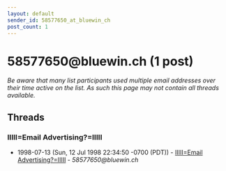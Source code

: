 ```yaml
---
layout: default
sender_id: 58577650_at_bluewin_ch
post_count: 1
---
```


# 58577650<span>@</span>bluewin.ch (1 post)

_Be aware that many list participants used multiple email addresses over their time active on the list. As such this page may not contain all threads available._

## Threads

### IIIII=Email Advertising?=IIIII
+ 1998-07-13 (Sun, 12 Jul 1998 22:34:50 -0700 (PDT)) - [IIIII=Email Advertising?=IIIII](/archive/1998/07/698e09782966c06727dcad4b3c7dad29b89cf3b338f9d0634dc71b06f3deb598) - _58577650@bluewin.ch_

